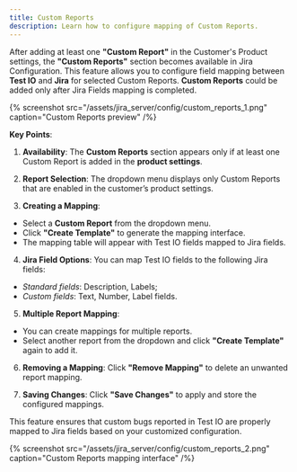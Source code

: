 ```yaml
---
title: Custom Reports
description: Learn how to configure mapping of Custom Reports.
---
```


After adding at least one **"Custom Report"** in the Customer's Product settings, the **"Custom Reports"** section becomes available in Jira Configuration. This feature allows you to configure field mapping between **Test IO** and **Jira** for selected Custom Reports. **Custom Reports** could be added only after Jira Fields mapping is completed.

{% screenshot src="/assets/jira_server/config/custom_reports_1.png" caption="Custom Reports preview" /%}

**Key Points**:

1. **Availability**: The **Custom Reports** section appears only if at least one Custom Report is added in the **product settings**.

2. **Report Selection**: The dropdown menu displays only Custom Reports that are enabled in the customer’s product settings.

3. **Creating a Mapping**:

- Select a **Custom Report** from the dropdown menu.
- Click **"Create Template"** to generate the mapping interface.
- The mapping table will appear with Test IO fields mapped to Jira fields.

4. **Jira Field Options**: You can map Test IO fields to the following Jira fields:

- *Standard fields*: Description, Labels;
- *Custom fields*: Text, Number, Label fields.

5. **Multiple Report Mapping**:

- You can create mappings for multiple reports.
- Select another report from the dropdown and click **"Create Template"** again to add it.

6. **Removing a Mapping**: Click **"Remove Mapping"** to delete an unwanted report mapping.

7. **Saving Changes**: Click **"Save Changes"** to apply and store the configured mappings.

This feature ensures that custom bugs reported in Test IO are properly mapped to Jira fields based on your customized configuration.

{% screenshot src="/assets/jira_server/config/custom_reports_2.png" caption="Custom Reports mapping interface" /%}
